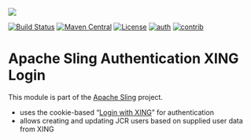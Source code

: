 [<img src="http://sling.apache.org/res/logos/sling.png"/>](http://sling.apache.org)

 [![Build Status](https://builds.apache.org/buildStatus/icon?job=sling-org-apache-sling-auth-xing-login-1.8)](https://builds.apache.org/view/S-Z/view/Sling/job/sling-org-apache-sling-auth-xing-login-1.8) [![Maven Central](https://maven-badges.herokuapp.com/maven-central/org.apache.sling/org.apache.sling.auth.xing.login/badge.svg)](http://search.maven.org/#search%7Cga%7C1%7Cg%3A%22org.apache.sling%22%20a%3A%22org.apache.sling.auth.xing.login%22) [![License](https://img.shields.io/badge/License-Apache%202.0-blue.svg)](https://www.apache.org/licenses/LICENSE-2.0) [![auth](https://sling.apache.org/badges/group-auth.svg)](https://github.com/apache/sling-aggregator/blob/master/docs/groups/auth.md)&#32;[![contrib](http://sling.apache.org/badges/status-contrib.svg)](https://github.com/apache/sling-aggregator/blob/master/docs/status/contrib.md)

# Apache Sling Authentication XING Login

This module is part of the [Apache Sling](https://sling.apache.org) project.

* uses the cookie-based “[Login with XING](https://dev.xing.com/plugins/login_with)” for authentication
* allows creating and updating JCR users based on supplied user data from XING
